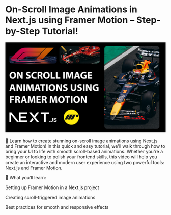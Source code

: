 # On-Scroll Image Animations in Next.js using Framer Motion – Step-by-Step Tutorial!

![On-Scroll Image Animations in Next.js using Framer Motion](public/OnScrollImageAnimations.png)

🚀 Learn how to create stunning on-scroll image animations using Next.js and Framer Motion!
In this quick and easy tutorial, we'll walk through how to bring your UI to life with smooth scroll-based animations. Whether you're a beginner or looking to polish your frontend skills, this video will help you create an interactive and modern user experience using two powerful tools: Next.js and Framer Motion.

📌 What you'll learn:

Setting up Framer Motion in a Next.js project

Creating scroll-triggered image animations

Best practices for smooth and responsive effects